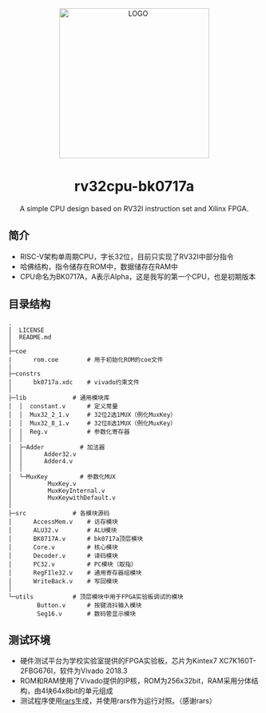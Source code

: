 <div align="center">

<img alt="LOGO" src="https://user-images.githubusercontent.com/75256484/168429539-8f24bd69-6a09-46e9-ac7e-a24a9312c553.png" width=300 height=300/>
        

# rv32cpu-bk0717a

A simple CPU design based on RV32I instruction set and Xilinx FPGA.

</div>

## 简介

- RISC-V架构单周期CPU，字长32位，目前只实现了RV32I中部分指令
- 哈佛结构，指令储存在ROM中，数据储存在RAM中
- CPU命名为BK0717A，A表示Alpha，这是我写的第一个CPU，也是初期版本

## 目录结构

```
.
│  LICENSE
│  README.md
│  
├─coe
|      rom.coe        # 用于初始化ROM的coe文件
|
├─constrs
│      bk0717a.xdc    # vivado约束文件
│      
├─lib             # 通用模块库
│  │  constant.v      # 定义常量
│  │  Mux32_2_1.v     # 32位2选1MUX（例化MuxKey）
│  │  Mux32_8_1.v     # 32位8选1MUX（例化MuxKey）
│  │  Reg.v           # 参数化寄存器
│  │  
│  ├─Adder          # 加法器
│  │      Adder32.v
│  │      Adder4.v
│  │      
│  └─MuxKey         # 参数化MUX
│          MuxKey.v
│          MuxKeyInternal.v
│          MuxKeywithDefault.v
│      
├─src             # 各模块源码
│      AccessMem.v    # 访存模块
│      ALU32.v        # ALU模块
│      BK0717A.v      # bk0717a顶层模块
│      Core.v         # 核心模块
│      Decoder.v      # 译码模块
│      PC32.v         # PC模块（取指）
│      RegFIle32.v    # 通用寄存器组模块
│      WriteBack.v    # 写回模块
│      
└─utils           # 顶层模块中用于FPGA实验板调试的模块
        Button.v      # 按键消抖输入模块
        Seg16.v       # 数码管显示模块
```

## 测试环境

- 硬件测试平台为学校实验室提供的FPGA实验板，芯片为Kintex7 XC7K160T-2FBG676I，软件为Vivado 2018.3
- ROM和RAM使用了Vivado提供的IP核，ROM为256x32bit，RAM采用分体结构，由4块64x8bit的单元组成
- 测试程序使用[rars](https://github.com/TheThirdOne/rars)生成，并使用rars作为运行对照。（感谢rars）
